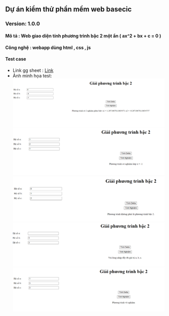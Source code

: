 ## Dự án kiểm thử phần mềm web basecic 

### Version: 1.0.0
#### Mô tả : Web giao diện tính phương trình bậc 2 một ẩn ( ax^2 + bx + c = 0 )
#### Công nghệ : webapp dùng html , css , js
#### Test case 
- Link gg sheet : [Link](https://docs.google.com/spreadsheets/d/120lO2aVFPZ1vhJBgM7dm30eImyxx8G6qNbwkrohP-GE/edit?usp=sharing)
- Ảnh minh họa test:
![giải phương trình có 2 nghiệm](./imgs/version_1.0.0/2_nghiem.png)
![giải phương trình có 1 nghiệm](./imgs/version_1.0.0/1_nghiem.png)
![nhập a = 0](./imgs/version_1.0.0/a=0.png)
![nhập thiếu giá trị](./imgs/version_1.0.0/thieu.png)
![giải phương trình vô nghiệm](./imgs/version_1.0.0/vo_nghiem.png)